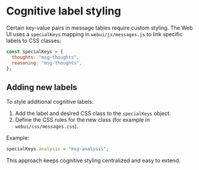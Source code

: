 # Cognitive label styling

Certain key-value pairs in message tables require custom styling. The Web UI uses a `specialKeys` mapping in `webui/js/messages.js` to link specific labels to CSS classes:

```javascript
const specialKeys = {
  thoughts: "msg-thoughts",
  reasoning: "msg-thoughts",
};
```

## Adding new labels

To style additional cognitive labels:

1. Add the label and desired CSS class to the `specialKeys` object.
2. Define the CSS rules for the new class (for example in `webui/css/messages.css`).

Example:

```javascript
specialKeys.analysis = "msg-analysis";
```

This approach keeps cognitive styling centralized and easy to extend.
